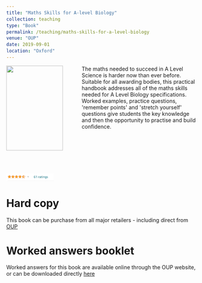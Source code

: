 ```yaml
---
title: "Maths Skills for A-level Biology"
collection: teaching
type: "Book"
permalink: /teaching/maths-skills-for-a-level-biology
venue: "OUP"
date: 2019-09-01
location: "Oxford"
---
```


<img src='/images/maths-skills-for-a-level-biology.jpg' align="left" img style="padding-right: 50px" width="150" height="225"> The maths needed to succeed in A Level Science is harder now than ever before. Suitable for all awarding bodies, this practical handbook addresses all of the maths skills needed for A Level Biology specifications. Worked examples, practice questions, 'remember points' and 'stretch yourself' questions give students the key knowledge and then the opportunity to practise and build confidence.


<br/><br/> 
<br/><br/> 
<br/><br/> 
<img src='/images/nearly_5.png' height="25%" width="25%"> 

Hard copy
======
This book can be purchase from all major retailers - including direct from [OUP](https://global.oup.com/education/product/9780198428992/?region=uk) 

Worked answers booklet
======
Worked answers for this book are available online through the OUP website, or can be downloaded directly [here](http://Philip-leftwich.github.io/files/842899_maths_skills_AL_bio_answers.pdf)
